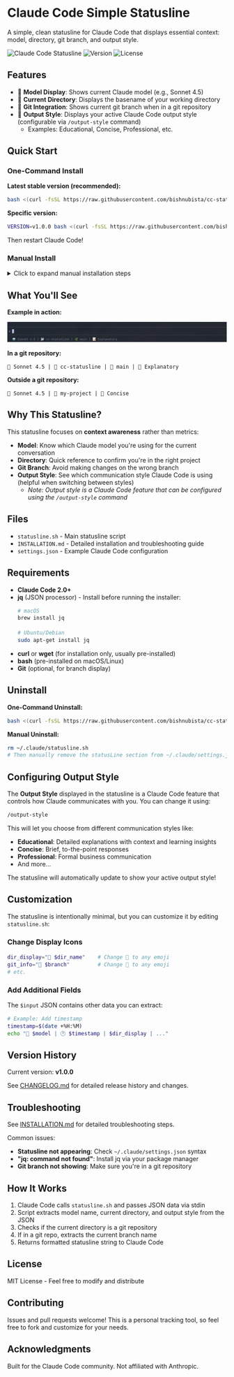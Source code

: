 # Claude Code Simple Statusline

A simple, clean statusline for Claude Code that displays essential context: model, directory, git branch, and output style.

![Claude Code Statusline](https://img.shields.io/badge/Claude_Code-Statusline-5436DA?style=for-the-badge)
![Version](https://img.shields.io/badge/version-1.0.0-blue?style=for-the-badge)
![License](https://img.shields.io/badge/license-MIT-green?style=for-the-badge)

## Features

- 🤖 **Model Display**: Shows current Claude model (e.g., Sonnet 4.5)
- 📂 **Current Directory**: Displays the basename of your working directory
- 🌿 **Git Integration**: Shows current git branch when in a git repository
- 📝 **Output Style**: Displays your active Claude Code output style (configurable via `/output-style` command)
  - Examples: Educational, Concise, Professional, etc.

## Quick Start

### One-Command Install

**Latest stable version (recommended):**
```bash
bash <(curl -fsSL https://raw.githubusercontent.com/bishnubista/cc-statusline/main/install.sh)
```

**Specific version:**
```bash
VERSION=v1.0.0 bash <(curl -fsSL https://raw.githubusercontent.com/bishnubista/cc-statusline/main/install.sh)
```

Then restart Claude Code!

### Manual Install

<details>
<summary>Click to expand manual installation steps</summary>

```bash
# Download the statusline script
curl -fsSL https://raw.githubusercontent.com/bishnubista/cc-statusline/main/statusline.sh -o ~/.claude/statusline.sh
chmod +x ~/.claude/statusline.sh

# Configure Claude Code (create or update ~/.claude/settings.json)
cat > ~/.claude/settings.json << 'EOF'
{
  "statusLine": {
    "type": "command",
    "command": "~/.claude/statusline.sh",
    "padding": 0
  }
}
EOF

# Restart Claude Code
```

</details>

## What You'll See

**Example in action:**

![Statusline Screenshot](assets/statusline-example.png)

**In a git repository:**
```
🤖 Sonnet 4.5 | 📂 cc-statusline | 🌿 main | 📝 Explanatory
```

**Outside a git repository:**
```
🤖 Sonnet 4.5 | 📂 my-project | 📝 Concise
```

## Why This Statusline?

This statusline focuses on **context awareness** rather than metrics:

- **Model**: Know which Claude model you're using for the current conversation
- **Directory**: Quick reference to confirm you're in the right project
- **Git Branch**: Avoid making changes on the wrong branch
- **Output Style**: See which communication style Claude Code is using (helpful when switching between styles)
  - *Note: Output style is a Claude Code feature that can be configured using the `/output-style` command*

## Files

- `statusline.sh` - Main statusline script
- `INSTALLATION.md` - Detailed installation and troubleshooting guide
- `settings.json` - Example Claude Code configuration

## Requirements

- **Claude Code 2.0+**
- **jq** (JSON processor) - Install before running the installer:
  ```bash
  # macOS
  brew install jq

  # Ubuntu/Debian
  sudo apt-get install jq
  ```
- **curl** or **wget** (for installation only, usually pre-installed)
- **bash** (pre-installed on macOS/Linux)
- **Git** (optional, for branch display)

## Uninstall

**One-Command Uninstall:**
```bash
bash <(curl -fsSL https://raw.githubusercontent.com/bishnubista/cc-statusline/main/uninstall.sh)
```

**Manual Uninstall:**
```bash
rm ~/.claude/statusline.sh
# Then manually remove the statusLine section from ~/.claude/settings.json
```

## Configuring Output Style

The **Output Style** displayed in the statusline is a Claude Code feature that controls how Claude communicates with you. You can change it using:

```bash
/output-style
```

This will let you choose from different communication styles like:
- **Educational**: Detailed explanations with context and learning insights
- **Concise**: Brief, to-the-point responses
- **Professional**: Formal business communication
- And more...

The statusline will automatically update to show your active output style!

## Customization

The statusline is intentionally minimal, but you can customize it by editing `statusline.sh`:

### Change Display Icons

```bash
dir_display="📂 $dir_name"    # Change 📂 to any emoji
git_info="🌿 $branch"         # Change 🌿 to any emoji
# etc.
```

### Add Additional Fields

The `$input` JSON contains other data you can extract:
```bash
# Example: Add timestamp
timestamp=$(date +%H:%M)
echo "🤖 $model | 🕐 $timestamp | $dir_display | ..."
```

## Version History

Current version: **v1.0.0**

See [CHANGELOG.md](CHANGELOG.md) for detailed release history and changes.

## Troubleshooting

See [INSTALLATION.md](INSTALLATION.md#troubleshooting) for detailed troubleshooting steps.

Common issues:
- **Statusline not appearing**: Check `~/.claude/settings.json` syntax
- **"jq: command not found"**: Install jq via your package manager
- **Git branch not showing**: Make sure you're in a git repository

## How It Works

1. Claude Code calls `statusline.sh` and passes JSON data via stdin
2. Script extracts model name, current directory, and output style from the JSON
3. Checks if the current directory is a git repository
4. If in a git repo, extracts the current branch name
5. Returns formatted statusline string to Claude Code

## License

MIT License - Feel free to modify and distribute

## Contributing

Issues and pull requests welcome! This is a personal tracking tool, so feel free to fork and customize for your needs.

## Acknowledgments

Built for the Claude Code community. Not affiliated with Anthropic.
